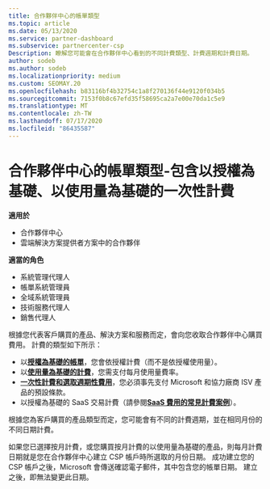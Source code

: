 ```yaml
---
title: 合作夥伴中心的帳單類型
ms.topic: article
ms.date: 05/13/2020
ms.service: partner-dashboard
ms.subservice: partnercenter-csp
Description: 瞭解您可能會在合作夥伴中心看到的不同計費類型、計費週期和計費日期。
author: sodeb
ms.author: sodeb
ms.localizationpriority: medium
ms.custom: SEOMAY.20
ms.openlocfilehash: b83116bf4b32754c1a8f270136f44e9120f034b5
ms.sourcegitcommit: 7153f0b8c67efd35f58695ca2a7e00e70da1c5e9
ms.translationtype: MT
ms.contentlocale: zh-TW
ms.lasthandoff: 07/17/2020
ms.locfileid: "86435587"
---
```

# <a name="types-of-billing-in-partner-center---includes-license-based-usage-based-and-one-time-billing"></a>合作夥伴中心的帳單類型-包含以授權為基礎、以使用量為基礎的一次性計費

**適用於**

- 合作夥伴中心
- 雲端解決方案提供者方案中的合作夥伴

**適當的角色**

- 系統管理代理人
- 帳單系統管理員
- 全域系統管理員
- 技術服務代理人
- 銷售代理人

根據您代表客戶購買的產品、解決方案和服務而定，會向您收取合作夥伴中心購買費用。 計費的類型如下所示：

- 以[**授權為基礎的帳單**](license-based-billing.md)，您會依授權計費（而不是依授權使用量）。
- 以[**使用量為基礎的計費**](usage-based-billing.md)，您需支付每月使用量費率。
- [**一次性計費和選取週期性費用**](one-time-and-recurring-billing.md)，您必須事先支付 Microsoft 和協力廠商 ISV 產品的預設條款。
- 以授權為基礎的 SaaS 交易計費（請參閱[**SaaS 費用的常見計費案例**](common-billing-scenarios-saas.md)）。

根據您為客戶購買的產品類型而定，您可能會有不同的計費週期，並在相同月份的不同日期計費。

如果您已選擇按月計費，或您購買按月計費的以使用量為基礎的產品，則每月計費日期就是您在合作夥伴中心建立 CSP 帳戶時所選取的月份日期。 成功建立您的 CSP 帳戶之後，Microsoft 會傳送確認電子郵件，其中包含您的帳單日期。 建立之後，即無法變更此日期。
